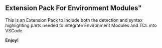 ## Extension Pack For Environment Modules"

This is an Extension Pack to include both the detection and syntax highlighting parts needed to integrate Environment Modules and TCL into VSCode.

**Enjoy!**
